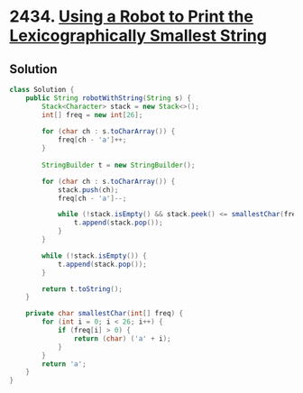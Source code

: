 # 2434. [Using a Robot to Print the Lexicographically Smallest String](https://leetcode.com/problems/using-a-robot-to-print-the-lexicographically-smallest-string/description/?envType=daily-question&envId=2025-06-06)

## Solution

```java
class Solution {
    public String robotWithString(String s) {
        Stack<Character> stack = new Stack<>();
        int[] freq = new int[26];
        
        for (char ch : s.toCharArray()) {
            freq[ch - 'a']++;
        }
        
        StringBuilder t = new StringBuilder();

        for (char ch : s.toCharArray()) {
            stack.push(ch);
            freq[ch - 'a']--;

            while (!stack.isEmpty() && stack.peek() <= smallestChar(freq)) {
                t.append(stack.pop());
            }
        }

        while (!stack.isEmpty()) {
            t.append(stack.pop());
        }

        return t.toString();
    }

    private char smallestChar(int[] freq) {
        for (int i = 0; i < 26; i++) {
            if (freq[i] > 0) {
                return (char) ('a' + i);
            }
        }
        return 'a';
    }
}
```

